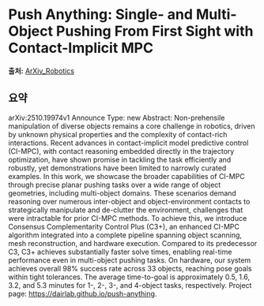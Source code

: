 # Push Anything: Single- and Multi-Object Pushing From First Sight with Contact-Implicit MPC

**출처:** [ArXiv_Robotics](https://arxiv.org/abs/2510.19974)

## 요약
arXiv:2510.19974v1 Announce Type: new
Abstract: Non-prehensile manipulation of diverse objects remains a core challenge in robotics, driven by unknown physical properties and the complexity of contact-rich interactions. Recent advances in contact-implicit model predictive control (CI-MPC), with contact reasoning embedded directly in the trajectory optimization, have shown promise in tackling the task efficiently and robustly, yet demonstrations have been limited to narrowly curated examples. In this work, we showcase the broader capabilities of CI-MPC through precise planar pushing tasks over a wide range of object geometries, including multi-object domains. These scenarios demand reasoning over numerous inter-object and object-environment contacts to strategically manipulate and de-clutter the environment, challenges that were intractable for prior CI-MPC methods. To achieve this, we introduce Consensus Complementarity Control Plus (C3+), an enhanced CI-MPC algorithm integrated into a complete pipeline spanning object scanning, mesh reconstruction, and hardware execution. Compared to its predecessor C3, C3+ achieves substantially faster solve times, enabling real-time performance even in multi-object pushing tasks. On hardware, our system achieves overall 98% success rate across 33 objects, reaching pose goals within tight tolerances. The average time-to-goal is approximately 0.5, 1.6, 3.2, and 5.3 minutes for 1-, 2-, 3-, and 4-object tasks, respectively. Project page: https://dairlab.github.io/push-anything.
